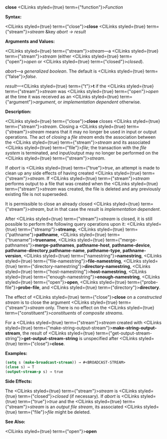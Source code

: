 **close** <ClLinks styled={true} term={"function"}><i>Function</i></ClLinks> 



**Syntax:** 



<ClLinks styled={true} term={"close"}><b>close</b></ClLinks> <ClLinks styled={true} term={"stream"}><i>stream</i></ClLinks> &amp;key *abort → result* 



**Arguments and Values:** 



<ClLinks styled={true} term={"stream"}><i>stream</i></ClLinks>—a <ClLinks styled={true} term={"stream"}><i>stream</i></ClLinks> (either <ClLinks styled={true} term={"open"}><i>open</i></ClLinks> or <ClLinks styled={true} term={"closed"}><i>closed</i></ClLinks>). 



*abort*—a *generalized boolean*. The default is <ClLinks styled={true} term={"false"}><i>false</i></ClLinks>. 



*result*—<ClLinks styled={true} term={"t"}><b>t</b></ClLinks> if the <ClLinks styled={true} term={"stream"}><i>stream</i></ClLinks> was <ClLinks styled={true} term={"open"}><i>open</i></ClLinks> at the time it was received as an <ClLinks styled={true} term={"argument"}><i>argument</i></ClLinks>, or *implementation dependent* otherwise. 



**Description:** 



<ClLinks styled={true} term={"close"}><b>close</b></ClLinks> closes <ClLinks styled={true} term={"stream"}><i>stream</i></ClLinks>. Closing a <ClLinks styled={true} term={"stream"}><i>stream</i></ClLinks> means that it may no longer be used in input or output operations. The act of *closing* a *file stream* ends the association between the <ClLinks styled={true} term={"stream"}><i>stream</i></ClLinks> and its associated <ClLinks styled={true} term={"file"}><i>file</i></ClLinks>; the transaction with the *file system* is terminated, and input/output may no longer be performed on the <ClLinks styled={true} term={"stream"}><i>stream</i></ClLinks>. 



If *abort* is <ClLinks styled={true} term={"true"}><i>true</i></ClLinks>, an attempt is made to clean up any side effects of having created <ClLinks styled={true} term={"stream"}><i>stream</i></ClLinks>. If <ClLinks styled={true} term={"stream"}><i>stream</i></ClLinks> performs output to a file that was created when the <ClLinks styled={true} term={"stream"}><i>stream</i></ClLinks> was created, the file is deleted and any previously existing file is not superseded. 



It is permissible to close an already closed <ClLinks styled={true} term={"stream"}><i>stream</i></ClLinks>, but in that case the *result* is *implementation dependent*. 



After <ClLinks styled={true} term={"stream"}><i>stream</i></ClLinks> is closed, it is still possible to perform the following query operations upon it: <ClLinks styled={true} term={"streamp"}><b>streamp</b></ClLinks>, <ClLinks styled={true} term={"pathname"}><b>pathname</b></ClLinks>, <ClLinks styled={true} term={"truename"}><b>truename</b></ClLinks>, <ClLinks styled={true} term={"merge-pathnames"}><b>merge-pathnames</b></ClLinks>, **pathname-host**, **pathname-device**, **pathname-directory**,**pathname-name**, **pathname-type**, **pathname-version**, <ClLinks styled={true} term={"namestring"}><b>namestring</b></ClLinks>, <ClLinks styled={true} term={"file-namestring"}><b>file-namestring</b></ClLinks>, <ClLinks styled={true} term={"directory-namestring"}><b>directory-namestring</b></ClLinks>, <ClLinks styled={true} term={"host-namestring"}><b>host-namestring</b></ClLinks>, <ClLinks styled={true} term={"enough-namestring"}><b>enough-namestring</b></ClLinks>, <ClLinks styled={true} term={"open"}><b>open</b></ClLinks>, <ClLinks styled={true} term={"probe-file"}><b>probe-file</b></ClLinks>, and <ClLinks styled={true} term={"directory"}><b>directory</b></ClLinks>. 



The effect of <ClLinks styled={true} term={"close"}><b>close</b></ClLinks> on a *constructed stream* is to close the argument <ClLinks styled={true} term={"stream"}><i>stream</i></ClLinks> only. There is no effect on the <ClLinks styled={true} term={"constituent"}><i>constituents</i></ClLinks> of *composite streams*. 



For a <ClLinks styled={true} term={"stream"}><i>stream</i></ClLinks> created with <ClLinks styled={true} term={"make-string-output-stream"}><b>make-string-output-stream</b></ClLinks>, the result of <ClLinks styled={true} term={"get-output-stream-string"}><b>get-output-stream-string</b></ClLinks> is unspecified after <ClLinks styled={true} term={"close"}><b>close</b></ClLinks>. 







 



 



**Examples:**
```lisp
(setq s (make-broadcast-stream)) → #<BROADCAST-STREAM> 
(close s) → T 
(output-stream-p s) → true 
```
**Side Effects:** 



The <ClLinks styled={true} term={"stream"}><i>stream</i></ClLinks> is <ClLinks styled={true} term={"closed"}><i>closed</i></ClLinks> (if necessary). If *abort* is <ClLinks styled={true} term={"true"}><i>true</i></ClLinks> and the <ClLinks styled={true} term={"stream"}><i>stream</i></ClLinks> is an *output file stream*, its associated <ClLinks styled={true} term={"file"}><i>file</i></ClLinks> might be deleted. 



**See Also:** 



<ClLinks styled={true} term={"open"}><b>open</b></ClLinks> 



